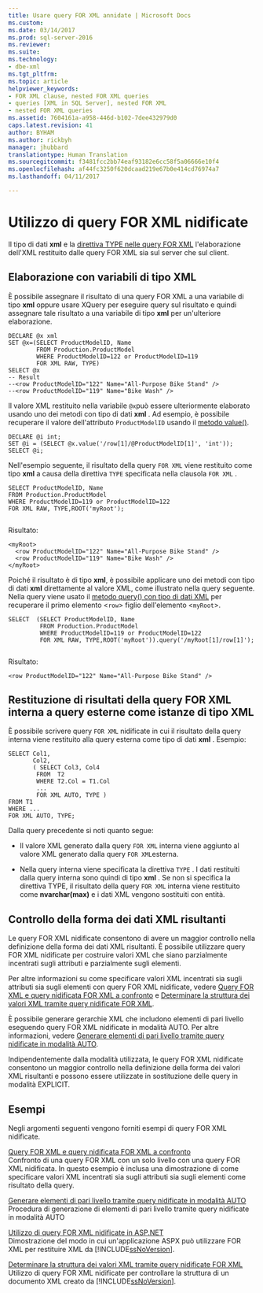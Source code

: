 ```yaml
---
title: Usare query FOR XML annidate | Microsoft Docs
ms.custom: 
ms.date: 03/14/2017
ms.prod: sql-server-2016
ms.reviewer: 
ms.suite: 
ms.technology:
- dbe-xml
ms.tgt_pltfrm: 
ms.topic: article
helpviewer_keywords:
- FOR XML clause, nested FOR XML queries
- queries [XML in SQL Server], nested FOR XML
- nested FOR XML queries
ms.assetid: 7604161a-a958-446d-b102-7dee432979d0
caps.latest.revision: 41
author: BYHAM
ms.author: rickbyh
manager: jhubbard
translationtype: Human Translation
ms.sourcegitcommit: f3481fcc2bb74eaf93182e6cc58f5a06666e10f4
ms.openlocfilehash: af44fc3250f620dcaad219e67b0e414cd76974a7
ms.lasthandoff: 04/11/2017

---
```

# <a name="use-nested-for-xml-queries"></a>Utilizzo di query FOR XML nidificate
  Il tipo di dati **xml** e la [direttiva TYPE nelle query FOR XML](../../relational-databases/xml/type-directive-in-for-xml-queries.md) l'elaborazione dell'XML restituito dalle query FOR XML sia sul server che sul client.  
  
## <a name="processing-with-xml-type-variables"></a>Elaborazione con variabili di tipo XML  
 È possibile assegnare il risultato di una query FOR XML a una variabile di tipo **xml** oppure usare XQuery per eseguire query sul risultato e quindi assegnare tale risultato a una variabile di tipo **xml** per un'ulteriore elaborazione.  
  
```  
DECLARE @x xml  
SET @x=(SELECT ProductModelID, Name  
        FROM Production.ProductModel  
        WHERE ProductModelID=122 or ProductModelID=119  
        FOR XML RAW, TYPE)  
SELECT @x  
-- Result  
--<row ProductModelID="122" Name="All-Purpose Bike Stand" />  
--<row ProductModelID="119" Name="Bike Wash" />  
```  
  
 Il valore XML restituito nella variabile `@x`può essere ulteriormente elaborato usando uno dei metodi con tipo di dati **xml** . Ad esempio, è possibile recuperare il valore dell'attributo `ProductModelID` usando il [metodo value()](../../t-sql/xml/value-method-xml-data-type.md).  
  
```  
DECLARE @i int;  
SET @i = (SELECT @x.value('/row[1]/@ProductModelID[1]', 'int'));  
SELECT @i;  
```  
  
 Nell'esempio seguente, il risultato della query `FOR XML` viene restituito come tipo **xml** a causa della direttiva `TYPE` specificata nella clausola `FOR XML` .  
  
```  
SELECT ProductModelID, Name  
FROM Production.ProductModel  
WHERE ProductModelID=119 or ProductModelID=122  
FOR XML RAW, TYPE,ROOT('myRoot');  
  
```  
  
 Risultato:  
  
```  
<myRoot>  
  <row ProductModelID="122" Name="All-Purpose Bike Stand" />  
  <row ProductModelID="119" Name="Bike Wash" />  
</myRoot>  
```  
  
 Poiché il risultato è di tipo **xml**, è possibile applicare uno dei metodi con tipo di dati **xml** direttamente al valore XML, come illustrato nella query seguente. Nella query viene usato il [metodo query() con tipo di dati XML](../../t-sql/xml/query-method-xml-data-type.md) per recuperare il primo elemento <`row`> figlio dell'elemento <`myRoot`>.  
  
```  
SELECT  (SELECT ProductModelID, Name  
         FROM Production.ProductModel  
         WHERE ProductModelID=119 or ProductModelID=122  
         FOR XML RAW, TYPE,ROOT('myRoot')).query('/myRoot[1]/row[1]');  
  
```  
  
 Risultato:  
  
```  
<row ProductModelID="122" Name="All-Purpose Bike Stand" />  
```  
  
## <a name="returning-inner-for-xml-query-results-to-outer-queries-as-xml-type-instances"></a>Restituzione di risultati della query FOR XML interna a query esterne come istanze di tipo XML  
 È possibile scrivere query `FOR XML` nidificate in cui il risultato della query interna viene restituito alla query esterna come tipo di dati **xml** . Esempio:  
  
```  
SELECT Col1,   
       Col2,   
       ( SELECT Col3, Col4   
        FROM  T2  
        WHERE T2.Col = T1.Col  
        ...  
        FOR XML AUTO, TYPE )  
FROM T1  
WHERE ...  
FOR XML AUTO, TYPE;  
```  
  
 Dalla query precedente si noti quanto segue:  
  
-   Il valore XML generato dalla query `FOR XML` interna viene aggiunto al valore XML generato dalla query `FOR XML`esterna.  
  
-   Nella query interna viene specificata la direttiva `TYPE` . I dati restituiti dalla query interna sono quindi di tipo **xml** . Se non si specifica la direttiva TYPE, il risultato della query `FOR XML` interna viene restituito come **nvarchar(max)** e i dati XML vengono sostituiti con entità.  
  
## <a name="controlling-the-shape-of-resulting-xml-data"></a>Controllo della forma dei dati XML risultanti  
 Le query FOR XML nidificate consentono di avere un maggior controllo nella definizione della forma dei dati XML risultanti. È possibile utilizzare query FOR XML nidificate per costruire valori XML che siano parzialmente incentrati sugli attributi e parzialmente sugli elementi.  
  
 Per altre informazioni su come specificare valori XML incentrati sia sugli attributi sia sugli elementi con query FOR XML nidificate, vedere [Query FOR XML e query nidificata FOR XML a confronto](../../relational-databases/xml/for-xml-query-compared-to-nested-for-xml-query.md) e [Determinare la struttura dei valori XML tramite query nidificate FOR XML](../../relational-databases/xml/shape-xml-with-nested-for-xml-queries.md).  
  
 È possibile generare gerarchie XML che includono elementi di pari livello eseguendo query FOR XML nidificate in modalità AUTO. Per altre informazioni, vedere [Generare elementi di pari livello tramite query nidificate in modalità AUTO](../../relational-databases/xml/generate-siblings-with-a-nested-auto-mode-query.md).  
  
 Indipendentemente dalla modalità utilizzata, le query FOR XML nidificate consentono un maggior controllo nella definizione della forma dei valori XML risultanti e possono essere utilizzate in sostituzione delle query in modalità EXPLICIT.  
  
## <a name="examples"></a>Esempi  
 Negli argomenti seguenti vengono forniti esempi di query FOR XML nidificate.  
  
 [Query FOR XML e query nidificata FOR XML a confronto](../../relational-databases/xml/for-xml-query-compared-to-nested-for-xml-query.md)  
 Confronto di una query FOR XML con un solo livello con una query FOR XML nidificata. In questo esempio è inclusa una dimostrazione di come specificare valori XML incentrati sia sugli attributi sia sugli elementi come risultato della query.  
  
 [Generare elementi di pari livello tramite query nidificate in modalità AUTO](../../relational-databases/xml/generate-siblings-with-a-nested-auto-mode-query.md)  
 Procedura di generazione di elementi di pari livello tramite query nidificate in modalità AUTO  
  
 [Utilizzo di query FOR XML nidificate in ASP.NET](../../relational-databases/xml/use-nested-for-xml-queries-in-asp-net.md)  
 Dimostrazione del modo in cui un'applicazione ASPX può utilizzare FOR XML per restituire XML da [!INCLUDE[ssNoVersion](../../includes/ssnoversion-md.md)].  
  
 [Determinare la struttura dei valori XML tramite query nidificate FOR XML](../../relational-databases/xml/shape-xml-with-nested-for-xml-queries.md)  
 Utilizzo di query FOR XML nidificate per controllare la struttura di un documento XML creato da [!INCLUDE[ssNoVersion](../../includes/ssnoversion-md.md)].  
  
  
